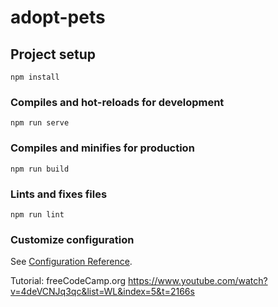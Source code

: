 # adopt-pets

## Project setup
```
npm install
```

### Compiles and hot-reloads for development
```
npm run serve
```

### Compiles and minifies for production
```
npm run build
```

### Lints and fixes files
```
npm run lint
```

### Customize configuration
See [Configuration Reference](https://cli.vuejs.org/config/).


Tutorial: freeCodeCamp.org
https://www.youtube.com/watch?v=4deVCNJq3qc&list=WL&index=5&t=2166s
